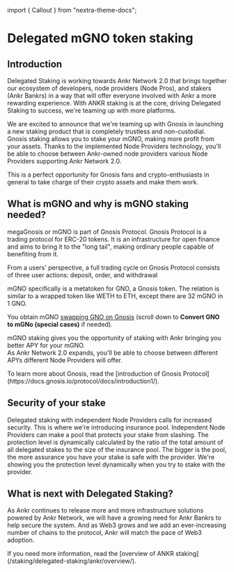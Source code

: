 import { Callout } from "nextra-theme-docs";

# Delegated mGNO token staking

## Introduction

Delegated Staking is working towards Ankr Network 2.0 that brings together our ecosystem of developers, node providers (Node Pros), and stakers (Ankr Bankrs) in a way that will offer everyone involved with Ankr a more rewarding experience.
With ANKR staking is at the core, driving Delegated Staking to success, we're teaming up with more platforms.   

We are excited to announce that we're teaming up with Gnosis in launching a new staking product that is completely trustless and non-custodial.
Gnosis staking allows you to stake your mGNO, making more profit from your assets.
Thanks to the implemented Node Providers technology, you'll be able to choose between Ankr-owned node providers various Node Providers supporting Ankr Network 2.0.

This is a perfect opportunity for Gnosis fans and crypto-enthusiasts in general to take charge of their crypto assets and make them work.

## What is mGNO and why is mGNO staking needed?

megaGnosis or mGNO is part of Gnosis Protocol. 
Gnosis Protocol is a trading protocol for ERC-20 tokens. 
It is an infrastructure for open finance and aims to bring it to the "long tail", making ordinary people capable of benefiting from it.

From a users' perspective, a full trading cycle on Gnosis Protocol consists of three user actions: deposit, order, and withdrawal

mGNO specifically is a metatoken for GNO, a Gnosis token.
The relation is similar to a wrapped token like WETH to ETH, except there are 32 mGNO in 1 GNO.

You obtain mGNO [swapping GNO on Gnosis](https://docs.gnosischain.com/node/validator-deposits#convert-gno-to-mgno-special-cases) (scroll down to **Convert GNO to mGNo (special cases)** if needed).

mGNO staking gives you the opportunity of staking with Ankr bringing you better APY for your mGNO.   
As Ankr Network 2.0 expands, you'll be able to choose between different APYs different Node Providers will offer. 

<Callout>
To learn more about Gnosis, read the [introduction of Gnosis Protocol](https://docs.gnosis.io/protocol/docs/introduction1/).
</Callout>

## Security of your stake
Delegated staking with independent Node Providers calls for increased security. 
This is where we're introducing insurance pool.
Independent Node Providers can make a pool that protects your stake from slashing. 
The protection level is dynamically calculated by the ratio of the total amount of all delegated stakes to the size of the insurance pool.
The bigger is the pool, the more assurance you have your stake is safe with the provider.
We're showing you the protection level dynamically when you try to stake with the provider.

## What is next with Delegated Staking?
As Ankr continues to release more and more infrastructure solutions powered by Ankr Network, we will have a growing need for Ankr Bankrs to help secure the system. 
And as Web3 grows and we add an ever-increasing number of chains to the protocol, Ankr will match the pace of Web3 adoption.

<Callout>
If you need more information, read the [overview of ANKR staking](/staking/delegated-staking/ankr/overview/).
</Callout>